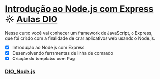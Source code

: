 # [Introdução ao Node.js com Express](https://github.com/kakanew/DIO_Node.js/tree/master/Innovation_Introducao_Node.js_Express) ☼ [Aulas DIO](https://web.digitalinnovation.one/course/introducao-ao-nodejs-com-expresses/learning/3f18da80-2051-44dd-b065-562751093ac3/)

Nesse curso você vai conhecer um framework de JavaScript, o Express, que foi criado com a finalidade de criar aplicativos web usando o Node.js.

- [x] Introdução ao Node.js com Express
- [x] Desenvolvendo ferramentas de linha de comando
- [x] Criação de templates com Pug

### [DIO_Node.js](https://github.com/kakanew/DIO_Node.js)